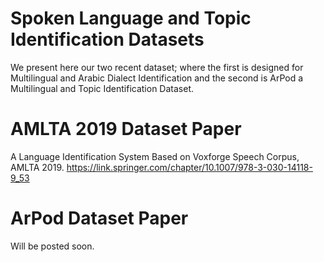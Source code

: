 # Spoken Language and Topic Identification Datasets
We present here our two recent dataset; where the first is designed for Multilingual and Arabic Dialect Identification and the second is ArPod a Multilingual and Topic Identification Dataset.

# AMLTA 2019 Dataset Paper
A Language Identification System Based on Voxforge Speech Corpus, AMLTA 2019. https://link.springer.com/chapter/10.1007/978-3-030-14118-9_53

# ArPod Dataset Paper
Will be posted soon.
